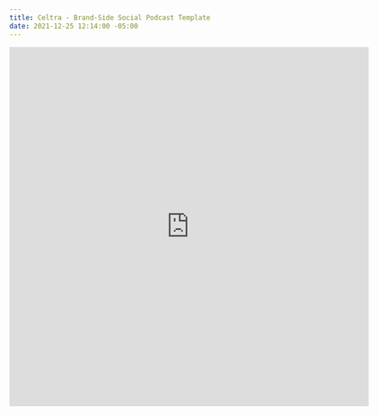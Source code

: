 ```yaml
---
title: Celtra - Brand-Side Social Podcast Template
date: 2021-12-25 12:14:00 -05:00
---
```


<div class="video-square">
	<iframe src="https://player.vimeo.com/video/660111967?&loop=1" width="640" height="640" frameborder="0" webkitallowfullscreen mozallowfullscreen allowfullscreen allow="autoplay" background="1"></iframe>
</div>
